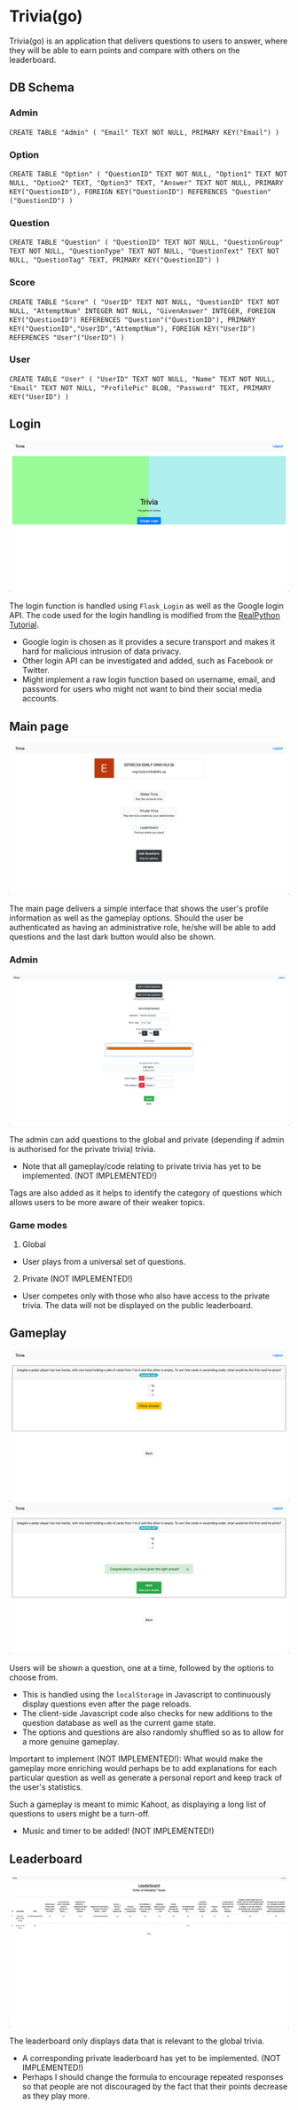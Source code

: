 # Trivia(go)

Trivia(go) is an application that delivers questions to users to answer, where they will be able to earn points and compare with others on the leaderboard.

## DB Schema

### Admin
```sqlite3
CREATE TABLE "Admin" ( "Email" TEXT NOT NULL, PRIMARY KEY("Email") )
```

### Option
```sqlite3
CREATE TABLE "Option" ( "QuestionID" TEXT NOT NULL, "Option1" TEXT NOT NULL, "Option2" TEXT, "Option3" TEXT, "Answer" TEXT NOT NULL, PRIMARY KEY("QuestionID"), FOREIGN KEY("QuestionID") REFERENCES "Question"("QuestionID") )
```

### Question
```sqlite3
CREATE TABLE "Question" ( "QuestionID" TEXT NOT NULL, "QuestionGroup" TEXT NOT NULL, "QuestionType" TEXT NOT NULL, "QuestionText" TEXT NOT NULL, "QuestionTag" TEXT, PRIMARY KEY("QuestionID") )
```

### Score
```sqlite3
CREATE TABLE "Score" ( "UserID" TEXT NOT NULL, "QuestionID" TEXT NOT NULL, "AttemptNum" INTEGER NOT NULL, "GivenAnswer" INTEGER, FOREIGN KEY("QuestionID") REFERENCES "Question"("QuestionID"), PRIMARY KEY("QuestionID","UserID","AttemptNum"), FOREIGN KEY("UserID") REFERENCES "User"("UserID") )
```

### User
```sqlite3
CREATE TABLE "User" ( "UserID" TEXT NOT NULL, "Name" TEXT NOT NULL, "Email" TEXT NOT NULL, "ProfilePic" BLOB, "Password" TEXT, PRIMARY KEY("UserID") )
```

## Login

![login](documentation/img/login.png)

The login function is handled using ```Flask_Login``` as well as the Google login API. The code used for the login handling is modified from the [RealPython Tutorial](https://realpython.com/flask-google-login/).
* Google login is chosen as it provides a secure transport and makes it hard for malicious intrusion of data privacy.
* Other login API can be investigated and added, such as Facebook or Twitter.
* Might implement a raw login function based on username, email, and password for users who might not want to bind their social media accounts.

## Main page

![main page](documentation/img/main.png)

The main page delivers a simple interface that shows the user's profile information as well as the gameplay options. Should the user be authenticated as having an administrative role, he/she will be able to add questions and the last dark button would also be shown.

### Admin

![admin](documentation/img/add_question.png)

The admin can add questions to the global and private (depending if admin is authorised for the private trivia) trivia.
* Note that all gameplay/code relating to private trivia has yet to be implemented. (NOT IMPLEMENTED!)

Tags are also added as it helps to identify the category of questions which allows users to be more aware of their weaker topics.

### Game modes

1. Global
* User plays from a universal set of questions.
2. Private (NOT IMPLEMENTED!)
* User competes only with those who also have access to the private trivia. The data will not be displayed on the public leaderboard.

## Gameplay

![answer question](documentation/img/answer_question1.png)
![answer question](documentation/img/answer_question2.png)

Users will be shown a question, one at a time, followed by the options to choose from.
* This is handled using the ```localStorage``` in Javascript to continuously display questions even after the page reloads.
* The client-side Javascript code also checks for new additions to the question database as well as the current game state.
* The options and questions are also randomly shuffled so as to allow for a more genuine gameplay.

Important to implement (NOT IMPLEMENTED!): What would make the gameplay more enriching would perhaps be to add explanations for each particular question as well as generate a personal report and keep track of the user's statistics.

Such a gameplay is meant to mimic Kahoot, as displaying a long list of questions to users might be a turn-off.
* Music and timer to be added! (NOT IMPLEMENTED!)

## Leaderboard

![leaderboard](documentation/img/leaderboard.png)

The leaderboard only displays data that is relevant to the global trivia.
* A corresponding private leaderboard has yet to be implemented. (NOT IMPLEMENTED!)
* Perhaps I should change the formula to encourage repeated responses so that people are not discouraged by the fact that their points decrease as they play more.
